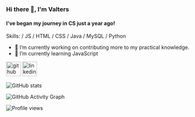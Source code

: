 ### Hi there 👋, I'm Valters
#### I've began my journey in CS just a year ago!

Skills:  / JS / HTML / CSS / Java / MySQL / Python

- 🔭 I’m currently working on contributing more to my practical knowledge. 
- 🌱 I’m currently learning JavaScript 


[<img src='https://cdn.jsdelivr.net/npm/simple-icons@3.0.1/icons/github.svg' alt='github' height='40'>](https://github.com/ValtersSt)  [<img src='https://cdn.jsdelivr.net/npm/simple-icons@3.0.1/icons/linkedin.svg' alt='linkedin' height='40'>](https://www.linkedin.com/in/https://www.linkedin.com/in/valters-steinblums-048147216//)  

![GitHub stats](https://github-readme-stats.vercel.app/api?username=ValtersSt&show_icons=true)  

![GitHub Activity Graph](https://activity-graph.herokuapp.com/graph?username=ValtersSt)  

![Profile views](https://gpvc.arturio.dev/ValtersSt)  
